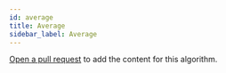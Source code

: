 ```yaml
---
id: average
title: Average
sidebar_label: Average
---
```


[Open a pull request](https://github.com/AllAlgorithms/algorithms/tree/master/docs/average.md) to add the content for this algorithm.